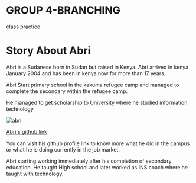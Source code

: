 # GROUP 4-BRANCHING
 class practice

# Story About Abri

Abri is a Sudanese born in Sudan but raised in Kenya. Abri arrived in kenya January 2004 and has been in kenya now for more than 17 years. 

Abri Start primary school in the kakuma refugee camp and managed to complete the secondary within the refugee camp. 

He managed to get scholarship to University where he studied information technology

![abri](https://avatars.githubusercontent.com/u/48089472?v=4)

[Abri's github link](https://github.com/abriyusif)

You can visit his github profile link to know more what he did in the campus or what he is doing currently in the job market.

Abri starting working immediately after his completion of secondary education. He taught High school and later worked as INS coach where he taught with technology.
